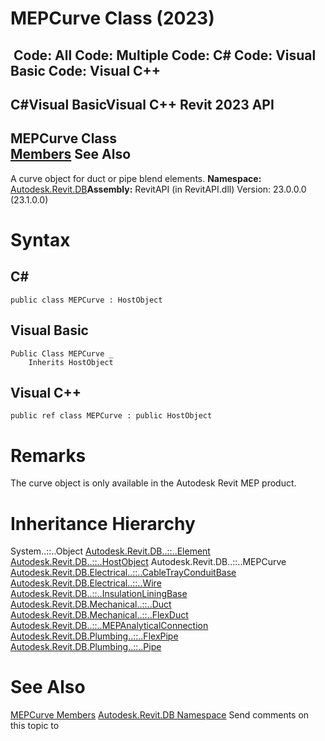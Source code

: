 # MEPCurve Class (2023)

﻿
 Code: All Code: Multiple Code: C# Code: Visual Basic Code: Visual C++   
---  
C#Visual BasicVisual C++
Revit 2023 API  
---  
MEPCurve Class  
[Members](95a1e3bc-19a3-902c-7909-569221b46ffe.md "MEPCurve Members") See Also  
---  
A curve object for duct or pipe blend elements.
**Namespace:** [Autodesk.Revit.DB](87546ba7-461b-c646-cbb1-2cb8f5bff8b2.md "Autodesk.Revit.DB Namespace")**Assembly:** RevitAPI (in RevitAPI.dll) Version: 23.0.0.0 (23.1.0.0)
# Syntax
C#  
---  
```text
public class MEPCurve : HostObject
```
  
Visual Basic  
---  
```text
Public Class MEPCurve _
	Inherits HostObject
```
  
Visual C++  
---  
```text
public ref class MEPCurve : public HostObject
```
  
# Remarks
The curve object is only available in the Autodesk Revit MEP product.
# Inheritance Hierarchy
System..::..Object [Autodesk.Revit.DB..::..Element](eb16114f-69ea-f4de-0d0d-f7388b105a16.md "Element Class") [Autodesk.Revit.DB..::..HostObject](56a32e0b-df65-a6ba-40bd-8f50a1f31dcd.md "HostObject Class") Autodesk.Revit.DB..::..MEPCurve [Autodesk.Revit.DB.Electrical..::..CableTrayConduitBase](8a5c2986-28de-9e30-cb9f-c6997bff3940.md "CableTrayConduitBase Class") [Autodesk.Revit.DB.Electrical..::..Wire](c2acf13b-0d8b-8415-9682-ae64eb5e5895.md "Wire Class") [Autodesk.Revit.DB..::..InsulationLiningBase](938d1b57-b9bb-44b0-81ec-c22dff57fc8e.md "InsulationLiningBase Class") [Autodesk.Revit.DB.Mechanical..::..Duct](72548466-370d-b010-eb4d-cde0c3f72482.md "Duct Class") [Autodesk.Revit.DB.Mechanical..::..FlexDuct](39e3bd3a-8304-7785-dd10-4043aa0d7da4.md "FlexDuct Class") [Autodesk.Revit.DB..::..MEPAnalyticalConnection](5564555f-89fd-9348-33f2-f8d1d68cafe5.md "MEPAnalyticalConnection Class") [Autodesk.Revit.DB.Plumbing..::..FlexPipe](4b0e0656-4760-4a91-a777-ce50869a827a.md "FlexPipe Class") [Autodesk.Revit.DB.Plumbing..::..Pipe](aa1b8294-c12d-ece0-00af-b17c1f1c9e03.md "Pipe Class")
# See Also
[MEPCurve Members](95a1e3bc-19a3-902c-7909-569221b46ffe.md "MEPCurve Members")
[Autodesk.Revit.DB Namespace](87546ba7-461b-c646-cbb1-2cb8f5bff8b2.md "Autodesk.Revit.DB Namespace")
Send comments on this topic to 